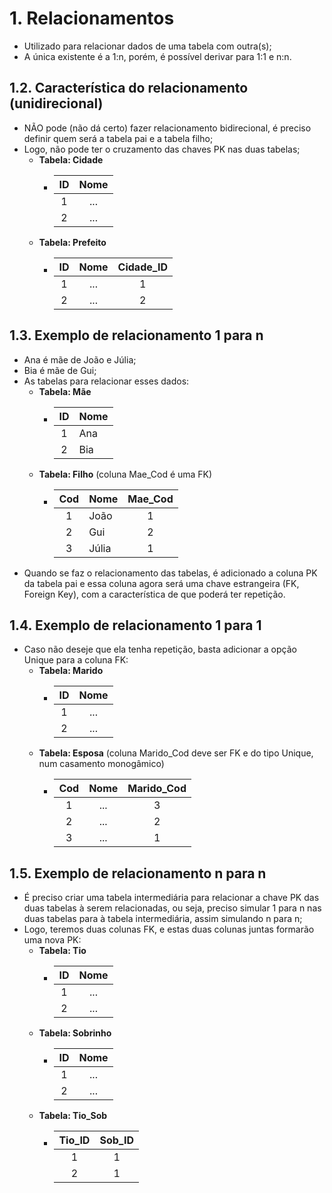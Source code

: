 # 1. Relacionamentos

- Utilizado para relacionar dados de uma tabela com outra(s);
- A única existente é a 1:n, porém, é possível derivar para 1:1 e n:n.

## 1.2. Característica do relacionamento (unidirecional)

- NÃO pode (não dá certo) fazer relacionamento bidirecional, é preciso definir
  quem será a tabela pai e a tabela filho;
- Logo, não pode ter o cruzamento das chaves PK nas duas tabelas;
  - **Tabela: Cidade**
    - | ID  | Nome |
      |:---:|:----:|
      |  1  | ...  |
      |  2  | ...  |
  - **Tabela: Prefeito**
    - | ID  | Nome | Cidade_ID |
      |:---:|:----:|:---------:|
      |  1  | ...  |     1     |
      |  2  | ...  |     2     |

## 1.3. Exemplo de relacionamento 1 para n

- Ana é mãe de João e Júlia;
- Bia é mãe de Gui;
- As tabelas para relacionar esses dados:
  - **Tabela: Mãe**
    - | ID  | Nome |
      |:---:|------|
      |  1  | Ana  |
      |  2  | Bia  |
  - **Tabela: Filho** (coluna Mae_Cod é uma FK)
    - | Cod | Nome  | Mae_Cod |
      |:---:|-------|:-------:|
      |  1  | João  |    1    |
      |  2  | Gui   |    2    |
      |  3  | Júlia |    1    |
- Quando se faz o relacionamento das tabelas, é adicionado a coluna PK da tabela
  pai e essa coluna agora será uma chave estrangeira (FK, Foreign Key), com a
  característica de que poderá ter repetição.

## 1.4. Exemplo de relacionamento 1 para 1

- Caso não deseje que ela tenha repetição, basta adicionar a opção Unique para a
  coluna FK:
  - **Tabela: Marido**
    - | ID  | Nome |
      |:---:|:----:|
      |  1  | ...  |
      |  2  | ...  |
  - **Tabela: Esposa** (coluna Marido_Cod deve ser FK e do tipo Unique, num
    casamento monogâmico)
    - | Cod | Nome | Marido_Cod |
      |:---:|:----:|:----------:|
      |  1  | ...  |      3     |
      |  2  | ...  |      2     |
      |  3  | ...  |      1     |

## 1.5. Exemplo de relacionamento n para n

- É preciso criar uma tabela intermediária para relacionar a chave PK das duas
  tabelas à serem relacionadas, ou seja, preciso simular 1 para n nas duas
  tabelas para à tabela intermediária, assim simulando n para n;
- Logo, teremos duas colunas FK, e estas duas colunas juntas formarão uma nova
        PK:
  - **Tabela: Tio**
    - | ID  | Nome |
      |:---:|:----:|
      |  1  | ...  |
      |  2  | ...  |
  - **Tabela: Sobrinho**
    - | ID  | Nome |
      |:---:|:----:|
      |  1  | ...  |
      |  2  | ...  |
  - **Tabela: Tio_Sob**
    - | Tio_ID | Sob_ID |
      |:------:|:------:|
      |    1   |    1   |
      |    2   |    1   |

